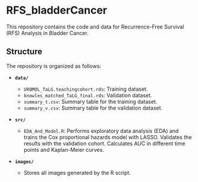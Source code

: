 # RFS_bladderCancer

This repository contains the code and data for Recurrence-Free Survival (RFS) 
Analysis in Bladder Cancer. 


## Structure

The repository is organized as follows:

- **`data/`**  
  - `UROMOL_TaLG.teachingcohort.rds`: Training dataset.  
  - `knowles_matched_TaLG_final.rds`: Validation dataset.  
  - `summary_t.csv`: Summary table for the training dataset.  
  - `summary_v.csv`: Summary table for the validation dataset.  

- **`src/`**  
  - `EDA_And_Model.R`: Performs exploratory data analysis (EDA) and trains the Cox proportional hazards model with LASSO. Validates
  the results with the validation cohort. Calculates AUC in different time points and Kaplan-Meier curves. 

- **`images/`**  
  - Stores all images generated by the R script.


